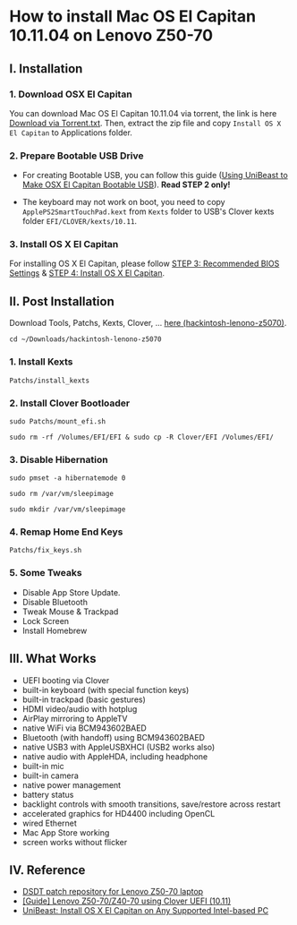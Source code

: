 # How to install Mac OS El Capitan 10.11.04 on Lenovo Z50-70

## I. Installation

### 1. Download OSX El Capitan

You can download Mac OS El Capitan 10.11.04 via torrent, the link is here <a href="https://github.com/Maxvien/hackintosh-lenovo-z5070/blob/master/Download%20via%20Torrent.txt">Download via Torrent.txt</a>. Then, extract the zip file and copy `Install OS X El Capitan` to Applications folder.

### 2. Prepare Bootable USB Drive

* For creating Bootable USB, you can follow this guide (<a href="https://www.tonymacx86.com/threads/unibeast-install-os-x-el-capitan-on-any-supported-intel-based-pc.172672/#create_unibeast">Using UniBeast to Make OSX El Capitan Bootable USB</a>). **Read STEP 2 only!**

* The keyboard may not work on boot, you need to copy `ApplePS2SmartTouchPad.kext` from `Kexts` folder to USB's Clover kexts folder `EFI/CLOVER/kexts/10.11`.

### 3. Install OS X El Capitan

For installing OS X El Capitan, please follow <a href="https://www.tonymacx86.com/threads/unibeast-install-os-x-el-capitan-on-any-supported-intel-based-pc.172672/#uefi_settings">STEP 3: Recommended BIOS Settings</a> & <a href="https://www.tonymacx86.com/threads/unibeast-install-os-x-el-capitan-on-any-supported-intel-based-pc.172672/#install_elcap">STEP 4: Install OS X El Capitan</a>.

## II. Post Installation

Download Tools, Patchs, Kexts, Clover, ... <a href="https://github.com/Maxvien/hackintosh-lenovo-z5070/archive/master.zip">here (hackintosh-lenono-z5070)</a>.

`cd ~/Downloads/hackintosh-lenono-z5070`

### 1. Install Kexts

`Patchs/install_kexts`

### 2. Install Clover Bootloader

`sudo Patchs/mount_efi.sh`

`sudo rm -rf /Volumes/EFI/EFI & sudo cp -R Clover/EFI /Volumes/EFI/`

### 3. Disable Hibernation

`sudo pmset -a hibernatemode 0`

`sudo rm /var/vm/sleepimage`

`sudo mkdir /var/vm/sleepimage`

### 4. Remap Home End Keys

`Patchs/fix_keys.sh`

### 5. Some Tweaks

* Disable App Store Update.
* Disable Bluetooth
* Tweak Mouse & Trackpad
* Lock Screen
* Install Homebrew

## III. What Works

* UEFI booting via Clover
* built-in keyboard (with special function keys)
* built-in trackpad (basic gestures)
* HDMI video/audio with hotplug
* AirPlay mirroring to AppleTV
* native WiFi via BCM943602BAED
* Bluetooth (with handoff) using BCM943602BAED
* native USB3 with AppleUSBXHCI (USB2 works also)
* native audio with AppleHDA, including headphone
* built-in mic
* built-in camera
* native power management
* battery status
* backlight controls with smooth transitions, save/restore across restart
* accelerated graphics for HD4400 including OpenCL
* wired Ethernet
* Mac App Store working
* screen works without flicker

## IV. Reference

* <a href="https://github.com/the-braveknight/Lenovo-Z50-DSDT-Patch">DSDT patch repository for Lenovo Z50-70 laptop</a>
* <a href="http://www.tonymacx86.com/el-capitan-laptop-guides/179520-guide-lenovo-z50-70-using-clover-uefi-10-11-a.html">[Guide] Lenovo Z50-70/Z40-70 using Clover UEFI (10.11)</a>
* <a href="https://www.tonymacx86.com/threads/unibeast-install-os-x-el-capitan-on-any-supported-intel-based-pc.172672/">UniBeast: Install OS X El Capitan on Any Supported Intel-based PC</a>

